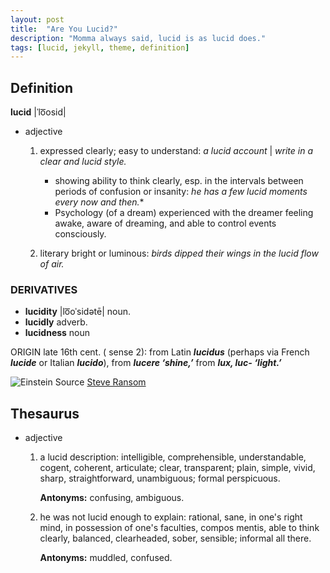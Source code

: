 ```yaml
---
layout: post
title:  "Are You Lucid?"
description: "Momma always said, lucid is as lucid does."
tags: [lucid, jekyll, theme, definition]
---
```


## Definition

**lucid** \|ˈlo͞osid\|

- adjective
    1.  expressed clearly; easy to understand: *a lucid account* \| *write in a clear and lucid style.*

        - showing ability to think clearly, esp. in the intervals between periods of confusion or insanity: *he has a few lucid moments every now and then.**
        - Psychology (of a dream) experienced with the dreamer feeling awake, aware of dreaming, and able to control events consciously.
    2.  literary bright or luminous: *birds dipped their wings in the lucid flow of air.*

### DERIVATIVES

- **lucidity** \|lo͞oˈsidətē\| noun.
- **lucidly** adverb.
- **lucidness** noun

ORIGIN late 16th cent. ( sense 2): from Latin ***lucidus*** (perhaps via French ***lucide*** or Italian ***lucido***), from ***lucere ‘shine,’*** from ***lux, luc- ‘light.’***

![Einstein](http://farm3.staticflickr.com/2222/5811447011_c7e83cbd5e.jpg)
Source [Steve Ransom](http://flic.kr/p/9RxbJg)

## Thesaurus

- adjective

    1.  a lucid description: intelligible, comprehensible, understandable, cogent, coherent, articulate; clear, transparent; plain, simple, vivid, sharp, straightforward, unambiguous; formal perspicuous.

        **Antonyms:** confusing, ambiguous.

    2.  he was not lucid enough to explain: rational, sane, in one's right mind, in possession of one's faculties, compos mentis, able to think clearly, balanced, clearheaded, sober, sensible; informal all there.

        **Antonyms:** muddled, confused.
